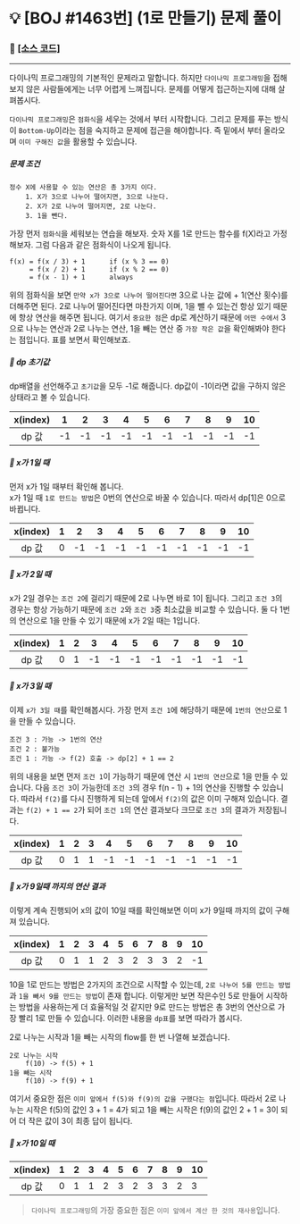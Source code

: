 # __:bulb: [BOJ #1463번] (1로 만들기) 문제 풀이__

### :link: [[소스 코드]](https://github.com/seungrokoh/Beakjoon_OnlineJudge/blob/master/%231463/1463.java)
***

다이나믹 프로그래밍의 기본적인 문제라고 말합니다. 하지만 `다이나믹 프로그래밍`을 접해보지 않은 사람들에게는 너무 어렵게 느껴집니다. 문제를 어떻게 접근하는지에 대해 살펴봅시다.

`다이나믹 프로그래밍`은 `점화식`을 세우는 것에서 부터 시작합니다. 그리고 문제를 푸는 방식이 `Bottom-Up`이라는 점을 숙지하고 문제에 접근을 해야합니다. 즉 밑에서 부터 올라오며 `이미 구해진 값`을 활용할 수 있습니다.

##### 문제 조건
    정수 X에 사용할 수 있는 연산은 총 3가지 이다.
        1. X가 3으로 나누어 떨어지면, 3으로 나눈다.
        2. X가 2로 나누어 떨어지면, 2로 나눈다.
        3. 1을 뺀다.

가장 먼저 `점화식`을 세워보는 연습을 해보자. 숫자 X를 1로 만드는 함수를 f(X)라고 가정해보자. 그럼 다음과 같은 점화식이 나오게 됩니다.

    f(x) = f(x / 3) + 1      if (x % 3 == 0)
         = f(x / 2) + 1      if (x % 2 == 0)
         = f(x - 1) + 1      always

위의 점화식을 보면 `만약 x가 3으로 나누어 떨어진다면` 3으로 나눈 값에 + 1(연산 횟수)를 더해주면 된다. 2로 나누어 떨어진다면 마찬가지 이며, 1을 뺄 수 있는건 항상 있기 때문에 항상 연산을 해주면 됩니다. 여기서 `중요한 점`은 dp로 계산하기 때문에 `어떤 수에서` 3으로 나누는 연산과 2로 나누는 연산, 1을 빼는 연산 중 `가장 작은 값`을 확인해봐야 한다는 점입니다. 표를 보면서 확인해보죠.

##### :seedling: dp 초기값

dp배열을 선언해주고 `초기값`을 모두 -1로 해줍니다.  dp값이 -1이라면 값을 구하지 않은 상태라고 볼 수 있습니다.

x(index)|1|2|3|4|5|6|7|8|9|10
:----:|-|-|-|-|-|-|-|-|-|-
dp 값|-1|-1|-1|-1|-1|-1|-1|-1|-1|-1

##### :seedling: x가 1일 때

먼저 x가 1일 때부터 확인해 봅니다.  
x가 1일 때 `1로 만드는 방법`은 0번의 연산으로 바꿀 수 있습니다. 따라서 dp[1]은 0으로 바뀝니다.

x(index)|1|2|3|4|5|6|7|8|9|10
:----:|-|-|-|-|-|-|-|-|-|-
dp 값|0|-1|-1|-1|-1|-1|-1|-1|-1|-1

##### :seedling: x가 2일 때

x가 2일 경우는 `조건 2`에 걸리기 때문에 2로 나누면 바로 1이 됩니다. 그리고 `조건 3`의 경우는 항상 가능하기 때문에 `조건 2`와 `조건 3`중 최소값을 비교할 수 있습니다. 둘 다 1번의 연산으로 1을 만들 수 있기 때문에 x가 2일 때는 1입니다.

x(index)|1|2|3|4|5|6|7|8|9|10
:----:|-|-|-|-|-|-|-|-|-|-
dp 값|0|1|-1|-1|-1|-1|-1|-1|-1|-1

##### :seedling: x가 3일 때

이제 `x가 3일 때`를 확인해봅시다. 가장 먼저 `조건 1`에 해당하기 때문에 `1번의 연산`으로 1을 만들 수 있습니다.

    조건 3 : 가능 -> 1번의 연산
    조건 2 : 불가능
    조건 1 : 가능 -> f(2) 호출 -> dp[2] + 1 == 2

위의 내용을 보면 먼저 `조건 1`이 가능하기 때문에 연산 시 `1번의 연산`으로 1을 만들 수 있습니다. 다음 `조건 3`이 가능한데 `조건 3`의 경우 f(n - 1) + 1의 연산을 진행할 수 있습니다. 따라서 `f(2)`를 다시 진행하게 되는데 앞에서 `f(2)`의 값은 이미 구해져 있습니다. 결과는 `f(2) + 1 == 2`가 되어 `조건 1`의 연산 결과보다 크므로 `조건 3`의 결과가 저장됩니다.  

x(index)|1|2|3|4|5|6|7|8|9|10
:----:|-|-|-|-|-|-|-|-|-|-
dp 값|0|1|1|-1|-1|-1|-1|-1|-1|-1

##### :seedling: x가 9일때 까지의 연산 결과
이렇게 계속 진행되어 x의 값이 10일 때를 확인해보면 이미 x가 9일때 까지의 값이 구해져 있습니다.

x(index)|1|2|3|4|5|6|7|8|9|10
:----:|-|-|-|-|-|-|-|-|-|-
dp 값|0|1|1|2|3|2|3|3|2|-1

10을 1로 만드는 방법은 2가지의 조건으로 시작할 수 있는데, `2로 나누어 5를 만드는 방법`과 `1을 빼서 9를 만드는 방법`이 존재 합니다. 이렇게만 보면 작은수인 5로 만들어 시작하는 방법을 사용하는게 더 효율적일 것 같지만 9로 만드는 방법은 총 3번의 연산으로 가장 빨리 1로 만들 수 있습니다. 이러한 내용을 `dp표`를 보면 따라가 봅시다.

2로 나누는 시작과 1을 빼는 시작의 flow를 한 번 나열해 보겠습니다.

    2로 나누는 시작
        f(10) -> f(5) + 1
    1을 빼는 시작
        f(10) -> f(9) + 1

여기서 중요한 점은 `이미 앞에서 f(5)와 f(9)의 값을 구했다는 점`입니다. 따라서 2로 나누는 시작은 f(5)의 값인 3 + 1 = 4가 되고 1을 빼는 시작은 f(9)의 값인 2 + 1 = 3이 되어 더 작은 값이 3이 최종 답이 됩니다.

##### :seedling: x가 10일 때
x(index)|1|2|3|4|5|6|7|8|9|10
:----:|-|-|-|-|-|-|-|-|-|-
dp 값|0|1|1|2|3|2|3|3|2|3

> `다이나믹 프로그래밍`의 가장 중요한 점은 `이미 앞에서 계산 한 것의 재사용`입니다.
